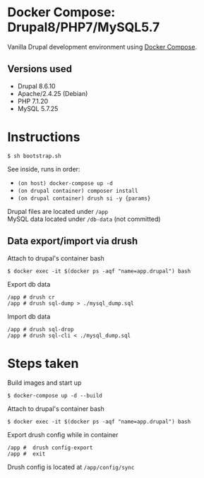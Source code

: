 # Docker Compose: Drupal8/PHP7/MySQL5.7

Vanilla Drupal development environment using [Docker Compose](https://docs.docker.com/compose/).

## Versions used

- Drupal 8.6.10
- Apache/2.4.25 (Debian)
- PHP 7.1.20
- MySQL 5.7.25

# Instructions

```
$ sh bootstrap.sh
```

See inside, runs in order:

- `(on host) docker-compose up -d`
- `(on drupal container) composer install`
- `(on drupal container) drush si -y {params}`

Drupal files are located under `/app`<br>
MySQL data located under `/db-data` (not committed)

## Data export/import via drush

Attach to drupal's container bash

```
$ docker exec -it $(docker ps -aqf "name=app.drupal") bash
```

Export db data

```
/app # drush cr
/app # drush sql-dump > ./mysql_dump.sql
```

Import db data

```
/app # drush sql-drop
/app # drush sql-cli < ./mysql_dump.sql
```

# Steps taken

Build images and start up

```
$ docker-compose up -d --build
```

Attach to drupal's container bash

```
$ docker exec -it $(docker ps -aqf "name=app.drupal") bash
```

Export drush config while in container

```
/app #  drush config-export
/app #  exit
```

Drush config is located at `/app/config/sync`
